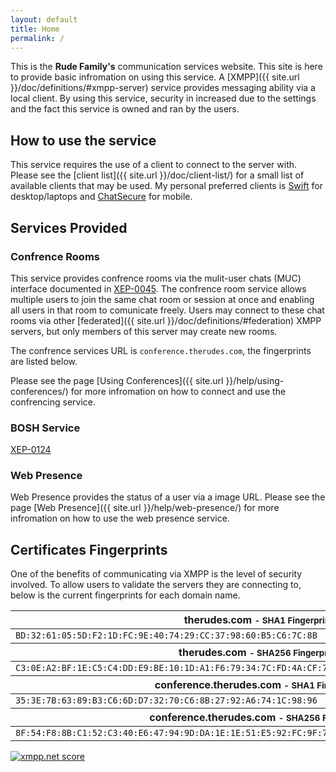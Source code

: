 ```yaml
---
layout: default
title: Home
permalink: /
---
```


This is the **Rude Family's** communication services website.  This site is here to provide basic infromation on using this service.  A [XMPP]({{ site.url }}/doc/definitions/#xmpp-server) service provides messaging ability via a local client.  By using this service, security in increased due to the settings and the fact this service is owned and ran by the users.

## How to use the service

This service requires the use of a client to connect to the server with.  Please see the [client list]({{ site.url }}/doc/client-list/) for a small list of available clients that may be used.  My personal preferred clients is [Swift](http://swift.im/) for desktop/laptops and [ChatSecure](https://guardianproject.info/apps/chatsecure/) for mobile.

## Services Provided

### Confrence Rooms

This service provides confrence rooms via the mulit-user chats (MUC) interface documented in [XEP-0045](http://xmpp.org/extensions/xep-0045.html).  The confrence room service allows multiple users to join the same chat room or session at once and enabling all users in that room to comunicate freely.  Users may connect to these chat rooms via other [federated]({{ site.url }}/doc/definitions/#federation) XMPP servers, but only members of this server may create new rooms.

The confrence services URL is `conference.therudes.com`, the fingerprints are listed below.

Please see the page [Using Conferences]({{ site.url }}/help/using-conferences/) for more infromation on how to connect and use the confrencing service.

### BOSH Service

[XEP-0124](http://xmpp.org/extensions/xep-0124.html)

### Web Presence

Web Presence provides the status of a user via a image URL.  Please see the page [Web Presence]({{ site.url }}/help/web-presence/) for more infromation on how to use the web presence service.

## Certificates Fingerprints

One of the benefits of communicating via XMPP is the level of security involved.  To allow users to validate the servers they are connecting to, below is the current fingerprints for each domain name.

<table style="width:100%;">
    <thead>
		<tr>
			<th>therudes.com <small> - SHA1 Fingerprint</small></th>
		</tr>
    </thead>
    <tr>
		<td><code>BD:32:61:05:5D:F2:1D:FC:9E:40:74:29:CC:37:98:60:B5:C6:7C:8B</code></td>
	</tr>
    <thead>
		<tr>
			<th>therudes.com <small> - SHA256 Fingerprint</small></th>
		</tr>
	</thead>
    <tr>
        <td><code>C3:0E:A2:BF:1E:C5:C4:DD:E9:BE:10:1D:A1:F6:79:34:7C:FD:4A:CF:7F:73:22:16:CA:DC:F5:4C:59:A7:F8:1D</code></td>
    </tr>
    <thead>
    	<tr>
        	<th>conference.therudes.com <small> - SHA1 Fingerprint</small></th>
    	</tr>
    </thead>
    <tr>
        <td><code>35:3E:7B:63:89:B3:C6:6D:D7:32:70:C6:8B:27:92:A6:74:1C:98:96</code></td>
    </tr>
    <thead>
    	<tr>
        	<th>conference.therudes.com <small> - SHA256 Fingerprint</small></th>
        </tr>
    </thead>
    <tr>
        <td><code>8F:54:F8:8B:C1:52:C3:40:E6:47:94:9D:DA:1E:1E:51:E5:92:FC:9F:79:A8:E3:2D:2E:84:1D:FC:F2:8B:7A:AD</code></td>
    </tr>
</table>

<a href='https://xmpp.net/result.php?domain=therudes.com&amp;type=client'><img src='https://xmpp.net/badge.php?domain=therudes.com' alt='xmpp.net score' /></a>
